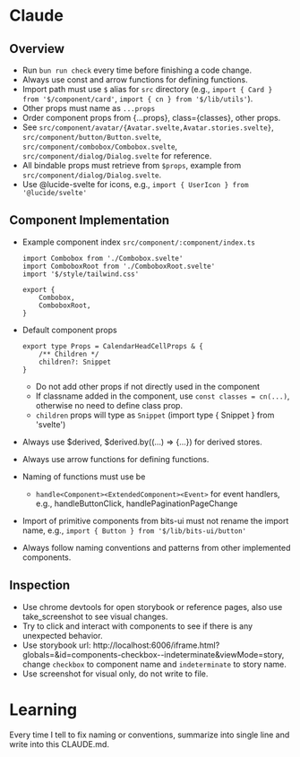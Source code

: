# Claude

## Overview

- Run `bun run check` every time before finishing a code change.
- Always use const and arrow functions for defining functions.
- Import path must use `$` alias for `src` directory (e.g., `import { Card } from '$/component/card'`, `import { cn } from '$/lib/utils'`).
- Other props must name as `...props`
- Order component props from {...props}, class={classes}, other props.
- See `src/component/avatar/{Avatar.svelte,Avatar.stories.svelte}`, `src/component/button/Button.svelte`, `src/component/combobox/Combobox.svelte`, `src/component/dialog/Dialog.svelte` for reference.
- All bindable props must retrieve from `$props`, example from `src/component/dialog/Dialog.svelte`.
- Use @lucide-svelte for icons, e.g., `import { UserIcon } from '@lucide/svelte'`

## Component Implementation

- Example component index `src/component/:component/index.ts`

    ```
    import Combobox from './Combobox.svelte'
    import ComboboxRoot from './ComboboxRoot.svelte'
    import '$/style/tailwind.css'

    export {
        Combobox,
        ComboboxRoot,
    }
    ```

- Default component props

    ```
    export type Props = CalendarHeadCellProps & {
    	/** Children */
    	children?: Snippet
    }
    ```

    - Do not add other props if not directly used in the component
    - If classname added in the component, use `const classes = cn(...)`, otherwise no need to define class prop.
    - `children` props will type as `Snippet` (import type { Snippet } from 'svelte')

- Always use $derived, $derived.by((...) => {...}) for derived stores.
- Always use arrow functions for defining functions.
- Naming of functions must use be
    - `handle<Component><ExtendedComponent><Event>` for event handlers, e.g., handleButtonClick, handlePaginationPageChange
- Import of primitive components from bits-ui must not rename the import name, e.g., `import { Button } from '$/lib/bits-ui/button'`
- Always follow naming conventions and patterns from other implemented components.

## Inspection

- Use chrome devtools for open storybook or reference pages, also use take_screenshot to see visual changes.
- Try to click and interact with components to see if there is any unexpected behavior.
- Use storybook url: http://localhost:6006/iframe.html?globals=&id=components-checkbox--indeterminate&viewMode=story,
  change `checkbox` to component name and `indeterminate` to story name.
- Use screenshot for visual only, do not write to file.

# Learning

Every time I tell to fix naming or conventions, summarize into single line and write into this CLAUDE.md.